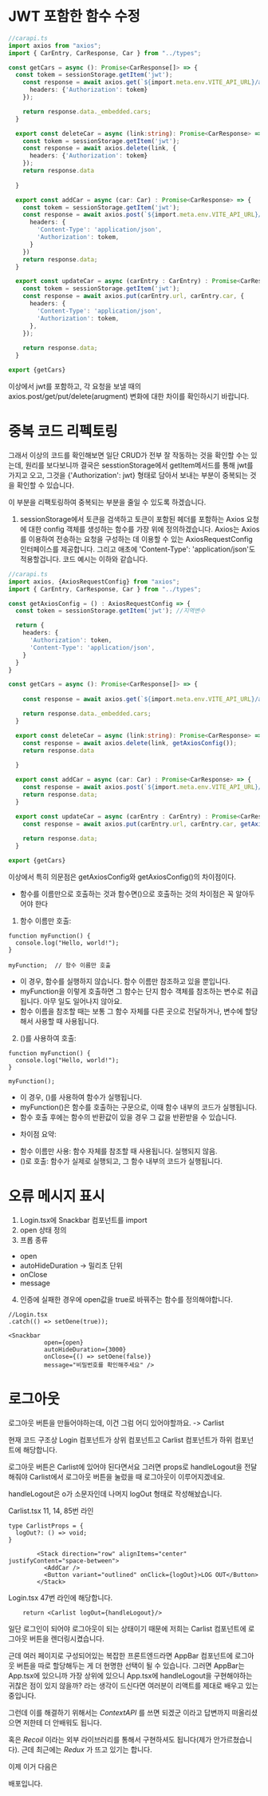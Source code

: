 # JWT 포함한 함수 수정 

```ts
//carapi.ts
import axios from "axios";
import { CarEntry, CarResponse, Car } from "../types";

const getCars = async (): Promise<CarResponse[]> => {
  const tokem = sessionStorage.getItem('jwt');
    const response = await axios.get(`${import.meta.env.VITE_API_URL}/api/cars`, {
      headers: {'Authorization': tokem}
    });

    return response.data._embedded.cars;
  }

  export const deleteCar = async (link:string): Promise<CarResponse> => {
    const tokem = sessionStorage.getItem('jwt');
    const response = await axios.delete(link, {
      headers: {'Authorization': tokem}
    });
    return response.data
    
  }

  export const addCar = async (car: Car) : Promise<CarResponse> => {
    const tokem = sessionStorage.getItem('jwt');
    const response = await axios.post(`${import.meta.env.VITE_API_URL}/api/cars`, car, {
      headers: {
        'Content-Type': 'application/json',
        'Authorization': tokem,
      }
    })
    return response.data;
  }

  export const updateCar = async (carEntry : CarEntry) : Promise<CarResponse> => {
    const tokem = sessionStorage.getItem('jwt');
    const response = await axios.put(carEntry.url, carEntry.car, {
      headers: {
        'Content-Type': 'application/json',
        'Authorization': tokem,
      },
    });
  
    return response.data;
  }

export {getCars}
```
이상에서 jwt를 포함하고, 각 요청을 보낼 때의 axios.post/get/put/delete(arugment) 변화에 대한 차이를 확인하시기 바랍니다.

# 중복 코드 리펙토링 

그래서 이상의 코드를 확인해보면 일단 CRUD가 전부 잘 작동하는 것을 확인할 수는 있는데, 원리를 보다보니까 결국은 sesstionStorage에서 getItem메서드를 통해 jwt를 가지고 오고, 그것을 {'Authorization': jwt} 형태로 담아서 보내는 부분이 중복되는 것을 확인할 수 있습니다.

이 부분을 리팩토링하여 중복되는 부분을 줄일 수 있도록 하겠습니다.

1. sessionStorage에서 토큰을 검색하고 토큰이 포함된 헤더를 포함하는 Axios 요청에 대한 config 객체를 생성하는 함수를 가장 위에 정의하겠습니다. Axios는 Axios를 이용하여 전송하는 요청을 구성하는 데 이용할 수 있는 AxiosRequestConfig 인터페이스를 제공합니다. 그리고 애초에 'Content-Type': 'application/json'도 적용할겁니다. 코드 예시는 이하와 같습니다.

```ts
//carapi.ts
import axios, {AxiosRequestConfig} from "axios";
import { CarEntry, CarResponse, Car } from "../types";

const getAxiosConfig = () : AxiosRequestConfig => {
  const token = sessionStorage.getItem('jwt'); //지역변수 

  return {
    headers: {
      'Authorization': token,
      'Content-Type': 'application/json',
    }
  }
}

const getCars = async (): Promise<CarResponse[]> => {
  
    const response = await axios.get(`${import.meta.env.VITE_API_URL}/api/cars`, getAxiosConfig());

    return response.data._embedded.cars;
  }

  export const deleteCar = async (link:string): Promise<CarResponse> => {
    const response = await axios.delete(link, getAxiosConfig());
    return response.data
    
  }

  export const addCar = async (car: Car) : Promise<CarResponse> => {
    const response = await axios.post(`${import.meta.env.VITE_API_URL}/api/cars`, car, getAxiosConfig())
    return response.data;
  }

  export const updateCar = async (carEntry : CarEntry) : Promise<CarResponse> => {
    const response = await axios.put(carEntry.url, carEntry.car, getAxiosConfig());
  
    return response.data;
  }

export {getCars}
```

이상에서 특히 의문점은 getAxiosConfig와 getAxiosConfig()의 차이점이다.

* 함수를 이름만으로 호출하는 것과 함수면()으로 호출하는 것의 차이점은 꼭 알아두어야 한다 

1. 함수 이름만 호출:

```tsx
function myFunction() {
  console.log("Hello, world!");
}

myFunction;  // 함수 이름만 호출
```

- 이 경우, 함수를 실행하지 않습니다. 함수 이름만 참조하고 있을 뿐입니다.
- myFunction을 이렇게 호출하면 그 함수는 단지 함수 객체를 참조하는 변수로 취급됩니다. 아무 일도 일어나지 않아요.
- 함수 이름을 참조할 때는 보통 그 함수 자체를 다른 곳으로 전달하거나, 변수에 할당해서 사용할 때 사용됩니다.

2. ()를 사용하여 호출:

```tsx
function myFunction() {
  console.log("Hello, world!");
}

myFunction(); 
```

- 이 경우, ()를 사용하여 함수가 실행됩니다.
- myFunction()은 함수를 호출하는 구문으로, 이때 함수 내부의 코드가 실행됩니다.
- 함수 호출 후에는 함수의 반환값이 있을 경우 그 값을 반환받을 수 있습니다.

* 차이점 요약:

- 함수 이름만 사용: 함수 자체를 참조할 때 사용됩니다. 실행되지 않음.
- ()로 호출: 함수가 실제로 실행되고, 그 함수 내부의 코드가 실행됩니다.


# 오류 메시지 표시

1. Login.tsx에 Snackbar 컴포넌트를 import
2. open 상태 정의
3. 프롭 종류
  - open
  - autoHideDuration -> 밀리초 단위
  - onClose
  - message

4. 인증에 실패한 경우에 open값을 true로 바꿔주는 함수를 정의해야합니다.

```tsx
//Login.tsx
.catch(() => setOene(true));
```

```tsx
<Snackbar 
          open={open} 
          autoHideDuration={3000} 
          onClose={() => setOene(false)}
          message="비밀번호를 확인해주세요" />
```

# 로그아웃
로그아웃 버튼을 만들어야하는데, 이건 그럼 어디 있어야할까요. -> Carlist

현재 코드 구조상
Login 컴포넌트가 상위 컴포넌트고
Carlist 컴포넌트가 하위 컴포넌트에 해당합니다.

로그아웃 버튼은 Carlist에 있어야 된다면서요
그러면 props로 handleLogout을 전달해줘야 Carlist에서 로그아웃 버튼을 눌렀을 때 로그아웃이 이루어지겠네요.

handleLogout은 o가 소문자인데
나머지 logOut 형태로 작성해놨습니다.

Carlist.tsx
11, 14, 85번 라인
```tsx
type CarlistProps = {
  logOut?: () => void;
}

        <Stack direction="row" alignItems="center" justifyContent="space-between">
          <AddCar />
          <Button variant="outlined" onClick={logOut}>LOG OUT</Button>
        </Stack>
```

Login.tsx
47번 라인에 해당합니다.
```tsx
    return <Carlist logOut={handleLogout}/>
```

일단 로그인이 되어야 로그아웃이 되는 상태이기 때문에 저희는 Carlist 컴포넌트에 로그아웃 버튼을 렌더링시켰습니다.

근데 여러 페이지로 구성되어있는 복잡한 프론트엔드라면
AppBar 컴포넌트에 로그아웃 버튼을 따로 할당해두는 게 더 현명한 선택이 될 수 있습니다.
그러면 AppBar는 App.tsx에 있으니까 가장 상위에 있으니 App.tsx에 handleLogout을 구현해야하는 귀찮은 점이 있지 않을까? 라는 생각이 드신다면 여러분이 리액트를 제대로 배우고 있는 중입니다.

그런데 이를 해결하기 위해서는 _ContextAPI_ 를 쓰면 되겠군 이라고 답변까지 떠올리셨으면 저한테 더 안배워도 됩니다.

혹은 _Recoil_ 이라는 외부 라이브러리를 통해서 구현하셔도 됩니다(제가 안가르쳤습니다).
근데 최근에는 _Redux_ 가 뜨고 있기는 합니다.

이제 이거 다음은

배포입니다.